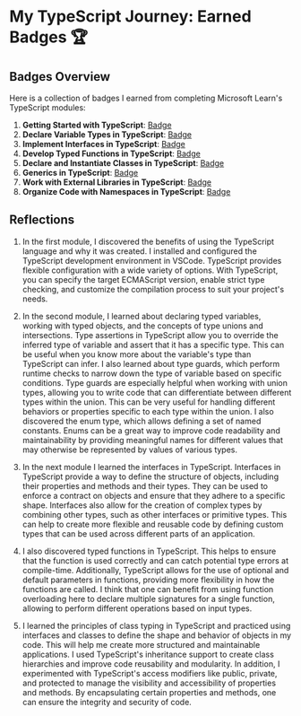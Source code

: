 # My TypeScript Journey: Earned Badges 🏆

## Badges Overview

Here is a collection of badges I earned from completing Microsoft Learn's TypeScript modules:

1. **Getting Started with TypeScript**: [Badge](https://learn.microsoft.com/api/achievements/share/en-us/alv0425/8R645S6W?sharingId=31EA8433DACC585)
2. **Declare Variable Types in TypeScript**: [Badge](https://learn.microsoft.com/api/achievements/share/en-us/alv0425/EJ7HBSMP?sharingId=31EA8433DACC585)
3. **Implement Interfaces in TypeScript**: [Badge](https://learn.microsoft.com/api/achievements/share/en-us/alv0425/N79TX2HF?sharingId=31EA8433DACC585)
4. **Develop Typed Functions in TypeScript**: [Badge](https://learn.microsoft.com/api/achievements/share/en-us/alv0425/EJ7WNN2P?sharingId=31EA8433DACC585)
5. **Declare and Instantiate Classes in TypeScript**: [Badge](https://learn.microsoft.com/api/achievements/share/en-us/alv0425/9NST8L2U?sharingId=31EA8433DACC585)
6. **Generics in TypeScript**: [Badge]()
7. **Work with External Libraries in TypeScript**: [Badge]()
8. **Organize Code with Namespaces in TypeScript**: [Badge]()

## Reflections

1. In the first module, I discovered the benefits of using the TypeScript language and why it was created. I installed and configured the TypeScript development environment in VSCode. TypeScript provides flexible configuration with a wide variety of options. With TypeScript, you can specify the target ECMAScript version, enable strict type checking, and customize the compilation process to suit your project's needs.

2. In the second module, I learned about declaring typed variables, working with typed objects, and the concepts of type unions and intersections. Type assertions in TypeScript allow you to override the inferred type of variable and assert that it has a specific type. This can be useful when you know more about the variable's type than TypeScript can infer. I also learned about type guards, which perform runtime checks to narrow down the type of variable based on specific conditions. Type guards are especially helpful when working with union types, allowing you to write code that can differentiate between different types within the union. This can be very useful for handling different behaviors or properties specific to each type within the union. I also discovered the enum type, which allows defining a set of named constants. Enums can be a great way to improve code readability and maintainability by providing meaningful names for different values that may otherwise be represented by values of various types. 

3. In the next module I learned the interfaces in TypeScript. Interfaces in TypeScript provide a way to define the structure of objects, including their properties and methods and their types. They can be used to enforce a contract on objects and ensure that they adhere to a specific shape. Interfaces also allow for the creation of complex types by combining other types, such as other interfaces or primitive types. This can help to create more flexible and reusable code by defining custom types that can be used across different parts of an application. 

4. I also discovered typed functions in TypeScript. This helps to ensure that the function is used correctly and can catch potential type errors at compile-time. Additionally, TypeScript allows for the use of optional and default parameters in functions, providing more flexibility in how the functions are called. I think that one can benefit from using function overloading here to declare multiple signatures for a single function, allowing to perform different operations based on input types.

5. I learned the principles of class typing in TypeScript and practiced using interfaces and classes to define the shape and behavior of objects in my code. This will help me create more structured and maintainable applications. I used TypeScript's inheritance support to create class hierarchies and improve code reusability and modularity.  In addition, I experimented with TypeScript's access modifiers like public, private, and protected to manage the visibility and accessibility of properties and methods. By encapsulating certain properties and methods, one can ensure the integrity and security of code.

